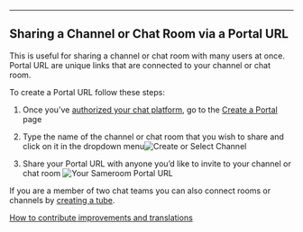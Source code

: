 ---

## Sharing a Channel or Chat Room via a Portal URL

This is useful for sharing a channel or chat room with many users at once. Portal URL are unique links that are connected to your channel or chat room.

To create a Portal URL follow these steps:

1. Once you’ve [authorized your chat platform](/getting-started/en/authorizing), go to the <a href="https://sameroom.io/#/create-a-portal" target="_blank">Create a Portal</a> page

2. Type the name of the channel or chat room that you wish to share and click on it in the dropdown menu![Create or Select Channel](https://in.kato.im/36d49554b752b7144051ab70fb3db836b3e74edbbc60efbd62bed1009577403c/Sameroom%20Create%20Slack%20Portal%20copy.png)

3. Share your Portal URL with anyone you’d like to invite to your channel or chat room
![Your Sameroom Portal URL](https://in.kato.im/b450e18e6de4847cc19396187d655a94b4a7bb5f6c417d0f7ba124d942f6738d/Sameroom%20Create%20Portal%20Success.png)

If you are a member of two chat teams you can also connect rooms or channels by [creating a tube](/getting-started/en/tubes-portals/tubes).

<a href='https://github.com/sameroom/getting-started/blob/master/translate-improve-howto.md' target='_blank'>How to contribute improvements and translations</a>
